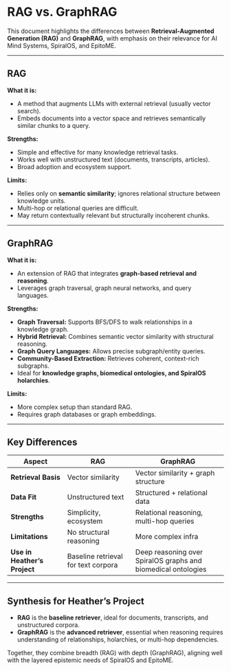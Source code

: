 # RAG vs. GraphRAG

This document highlights the differences between **Retrieval-Augmented Generation (RAG)** and **GraphRAG**, with emphasis on their relevance for AI Mind Systems, SpiralOS, and EpitoME.

---

## **RAG**

**What it is:**  

- A method that augments LLMs with external retrieval (usually vector search).  
- Embeds documents into a vector space and retrieves semantically similar chunks to a query.

**Strengths:**  

- Simple and effective for many knowledge retrieval tasks.  
- Works well with unstructured text (documents, transcripts, articles).  
- Broad adoption and ecosystem support.  

**Limits:**  

- Relies only on **semantic similarity**; ignores relational structure between knowledge units.  
- Multi-hop or relational queries are difficult.  
- May return contextually relevant but structurally incoherent chunks.  

---

## **GraphRAG**

**What it is:**  

- An extension of RAG that integrates **graph-based retrieval and reasoning**.  
- Leverages graph traversal, graph neural networks, and query languages.

**Strengths:**  

- **Graph Traversal:** Supports BFS/DFS to walk relationships in a knowledge graph.  
- **Hybrid Retrieval:** Combines semantic vector similarity with structural reasoning.  
- **Graph Query Languages:** Allows precise subgraph/entity queries.  
- **Community-Based Extraction:** Retrieves coherent, context-rich subgraphs.  
- Ideal for **knowledge graphs, biomedical ontologies, and SpiralOS holarchies**.  

**Limits:**  

- More complex setup than standard RAG.  
- Requires graph databases or graph embeddings.  

---

## **Key Differences**

| Aspect                       | RAG                                 | GraphRAG                                                      |
| ---------------------------- | ----------------------------------- | ------------------------------------------------------------- |
| **Retrieval Basis**          | Vector similarity                   | Vector similarity + graph structure                           |
| **Data Fit**                 | Unstructured text                   | Structured + relational data                                  |
| **Strengths**                | Simplicity, ecosystem               | Relational reasoning, multi-hop queries                       |
| **Limitations**              | No structural reasoning             | More complex infra                                            |
| **Use in Heather’s Project** | Baseline retrieval for text corpora | Deep reasoning over SpiralOS graphs and biomedical ontologies |

---

## **Synthesis for Heather’s Project**

- **RAG** is the **baseline retriever**, ideal for documents, transcripts, and unstructured corpora.  
- **GraphRAG** is the **advanced retriever**, essential when reasoning requires understanding of relationships, holarchies, or multi-hop dependencies.  

Together, they combine breadth (RAG) with depth (GraphRAG), aligning well with the layered epistemic needs of SpiralOS and EpitoME.
